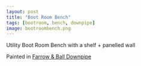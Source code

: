 ```yaml
---
layout: post
title: "Boot Room Bench"
tags: [bootroom, bench, downpipe]
image: bootroombench.png
---
```


Utility Boot Room Bench with a shelf + panelled wall

Painted in [Farrow & Ball Downpipe](https://www.farrow-ball.com/paint-colours/down-pipe)
